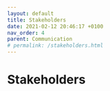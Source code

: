 ```yaml
---
layout: default
title: Stakeholders
date: 2021-02-12 20:46:17 +0100
nav_order: 4
parent: Communication
# permalink: /stakeholders.html
---
```


# Stakeholders



